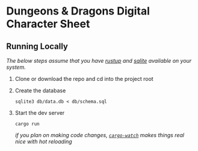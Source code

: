 # Dungeons & Dragons Digital Character Sheet


## Running Locally

_The below steps assume that you have [rustup](https://www.rust-lang.org/tools/install) and [sqlite](https://sqlite.org/index.html) available on your system._

1. Clone or download the repo and cd into the project root

2. Create the database 
    ```
    sqlite3 db/data.db < db/schema.sql
    ```

3. Start the dev server
    ```
    cargo run
    ```
    _if you plan on making code changes, [`cargo-watch`](https://crates.io/crates/cargo-watch) makes things real nice with hot reloading_